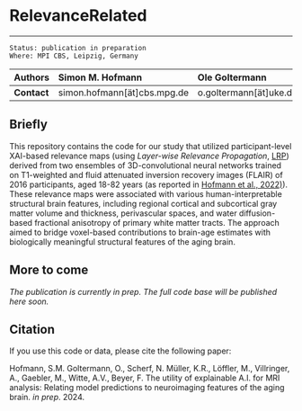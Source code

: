 # RelevanceRelated

***

    Status: publication in preparation
    Where: MPI CBS, Leipzig, Germany

| Authors      | Simon M. Hofmann            | Ole Goltermann           | Frauke Beyer          |
|:-------------|:----------------------------|:-------------------------|:----------------------|
| **Contact**  | simon.hofmann[ät]cbs.mpg.de | o.goltermann[ät]uke.de   | fbeyer[ät]cbs.mpg.de  |

## Briefly

This repository contains the code for our study that utilized participant-level XAI-based relevance maps (using *Layer-wise Relevance Propagation*, [LRP](https://journals.plos.org/plosone/article?id=10.1371/journal.pone.0130140)) derived from two ensembles of 3D-convolutional neural networks trained on T1-weighted and fluid attenuated inversion recovery images (FLAIR) of 2016 participants, aged 18-82 years (as reported in [Hofmann et al., 2022)](https://doi.org/10.1016/j.neuroimage.2022.119504)). These relevance maps were associated with various human-interpretable structural brain features, including regional cortical and subcortical gray matter volume and thickness, perivascular spaces, and water diffusion-based fractional anisotropy of primary white matter tracts.
The approach aimed to bridge voxel-based contributions to brain-age estimates with biologically meaningful structural features of the aging brain.

## More to come

*The publication is currently in prep. The full code base will be published here soon.*

## Citation

If you use this code or data, please cite the following paper:

Hofmann, S.M. Goltermann, O., Scherf, N. Müller, K.R., Löffler, M., Villringer, A., Gaebler, M., Witte, A.V., Beyer, F. The utility of explainable A.I. for MRI analysis: Relating model predictions to neuroimaging features of the aging brain. *in prep*. 2024.
